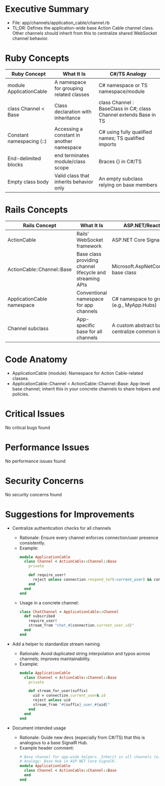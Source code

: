# Executive Summary
- File: app/channels/application_cable/channel.rb
- TL;DR: Defines the application-wide base Action Cable channel class. Other channels should inherit from this to centralize shared WebSocket channel behavior.

# Ruby Concepts
| Ruby Concept | What It Is | C#/TS Analogy |
|---|---|---|
| module ApplicationCable | A namespace for grouping related classes | C# namespace or TS namespace/module |
| class Channel < Base | Class declaration with inheritance | class Channel : BaseClass in C#; class Channel extends Base in TS |
| Constant namespacing (::) | Accessing a constant in another namespace | C# using fully qualified names; TS qualified imports |
| End-delimited blocks | end terminates module/class scope | Braces {} in C#/TS |
| Empty class body | Valid class that inherits behavior only | An empty subclass relying on base members |

# Rails Concepts
| Rails Concept | What It Is | ASP.NET/React Analogy |
|---|---|---|
| ActionCable | Rails’ WebSocket framework | ASP.NET Core SignalR |
| ActionCable::Channel::Base | Base class providing channel lifecycle and streaming APIs | Microsoft.AspNetCore.SignalR.Hub base class |
| ApplicationCable namespace | Conventional namespace for app channels | C# namespace to group Hubs (e.g., MyApp.Hubs) |
| Channel subclass | App-specific base for all channels | A custom abstract base Hub to centralize common logic |

# Code Anatomy
- ApplicationCable (module): Namespace for Action Cable-related classes.
- ApplicationCable::Channel < ActionCable::Channel::Base: App-level base channel; inherit this in your concrete channels to share helpers and policies.

# Critical Issues
No critical bugs found

# Performance Issues
No performance issues found

# Security Concerns
No security concerns found

# Suggestions for Improvements
- Centralize authentication checks for all channels
  - Rationale: Ensure every channel enforces connection/user presence consistently.
  - Example:
    ```ruby
    module ApplicationCable
      class Channel < ActionCable::Channel::Base
        private

        def require_user!
          reject unless connection.respond_to?(:current_user) && connection.current_user
        end
      end
    end
    ```
  - Usage in a concrete channel:
    ```ruby
    class ChatChannel < ApplicationCable::Channel
      def subscribed
        require_user!
        stream_from "chat_#{connection.current_user.id}"
      end
    end
    ```

- Add a helper to standardize stream naming
  - Rationale: Avoid duplicated string interpolation and typos across channels; improves maintainability.
  - Example:
    ```ruby
    module ApplicationCable
      class Channel < ActionCable::Channel::Base
        private

        def stream_for_user(suffix)
          uid = connection.current_user&.id
          reject unless uid
          stream_from "#{suffix}_user_#{uid}"
        end
      end
    end
    ```

- Document intended usage
  - Rationale: Guide new devs (especially from C#/TS) that this is analogous to a base SignalR Hub.
  - Example header comment:
    ```ruby
    # Base channel for app-wide helpers. Inherit in all channels (e.g., ChatChannel < ApplicationCable::Channel).
    # Analogy: Base Hub in ASP.NET Core SignalR.
    module ApplicationCable
      class Channel < ActionCable::Channel::Base
      end
    end
    ```